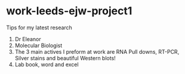 # work-leeds-ejw-project1
Tips for my latest research

1. Dr Eleanor
2. Molecular Biologist
3. The 3 main actives I preform at work are RNA Pull downs, RT-PCR, Silver stains and beautiful Western blots!
4. Lab book, word and excel
